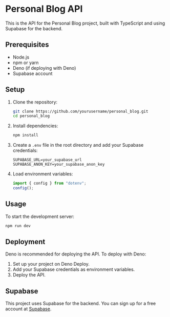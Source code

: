 # Personal Blog API

This is the API for the Personal Blog project, built with TypeScript and using Supabase for the backend.

## Prerequisites

- Node.js
- npm or yarn
- Deno (if deploying with Deno)
- Supabase account

## Setup

1. Clone the repository:

    ```sh
    git clone https://github.com/yourusername/personal_blog.git
    cd personal_blog
    ```

2. Install dependencies:

    ```sh
    npm install
    ```

3. Create a `.env` file in the root directory and add your Supabase credentials:

    ```dotenv
    SUPABASE_URL=your_supabase_url
    SUPABASE_ANON_KEY=your_supabase_anon_key
    ```

4. Load environment variables:

    ```typescript
    import { config } from "dotenv";
    config();
    ```

## Usage

To start the development server:

```sh
npm run dev
```

## Deployment

Deno is recommended for deploying the API. To deploy with Deno:

1. Set up your project on Deno Deploy.
2. Add your Supabase credentials as environment variables.
3. Deploy the API.

## Supabase

This project uses Supabase for the backend. You can sign up for a free account at [Supabase](https://supabase.io/).